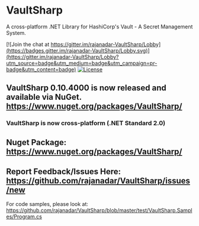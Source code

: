 VaultSharp
==========

A cross-platform .NET Library for HashiCorp's Vault - A Secret Management System.

[![Join the chat at https://gitter.im/rajanadar-VaultSharp/Lobby](https://badges.gitter.im/rajanadar-VaultSharp/Lobby.svg)](https://gitter.im/rajanadar-VaultSharp/Lobby?utm_source=badge&utm_medium=badge&utm_campaign=pr-badge&utm_content=badge)	
[![License](https://img.shields.io/:license-apache%202.0-brightgreen.svg)](http://www.apache.org/licenses/LICENSE-2.0.html)	
 
 ## VaultSharp 0.10.4000 is now released and available via NuGet. https://www.nuget.org/packages/VaultSharp/	
 
 ### VaultSharp is now cross-platform (.NET Standard 2.0)
  
 ## Nuget Package: https://www.nuget.org/packages/VaultSharp/	
 ## Report Feedback/Issues Here: https://github.com/rajanadar/VaultSharp/issues/new

 For code samples, please look at: https://github.com/rajanadar/VaultSharp/blob/master/test/VaultSharp.Samples/Program.cs